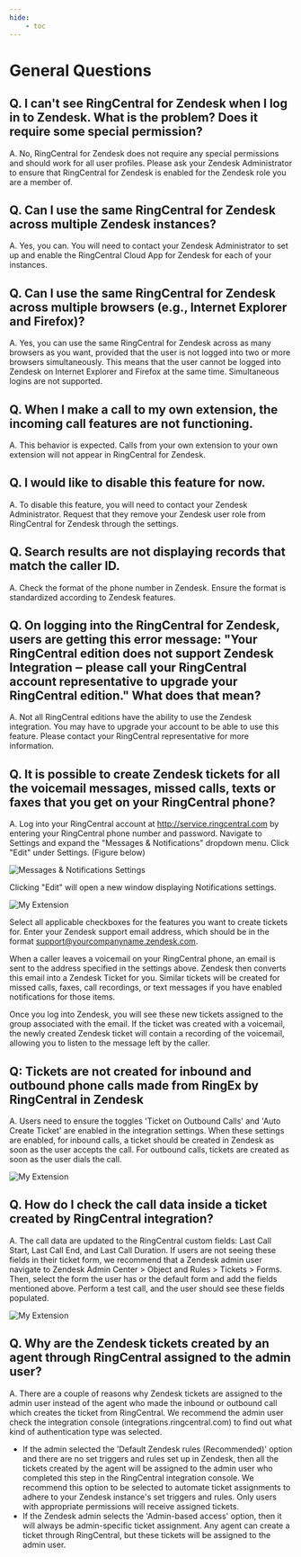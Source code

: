 ```yaml
---
hide:
    - toc
---
```


# General Questions

## Q. I can't see RingCentral for Zendesk when I log in to Zendesk. What is the problem? Does it require some special permission?
A. No, RingCentral for Zendesk does not require any special permissions and should work for all user profiles. Please ask your Zendesk Administrator to ensure that RingCentral for Zendesk is enabled for the Zendesk role you are a member of.

## Q. Can I use the same RingCentral for Zendesk across multiple Zendesk instances?
A. Yes, you can. You will need to contact your Zendesk Administrator to set up and enable the RingCentral Cloud App for Zendesk for each of your instances.

## Q. Can I use the same RingCentral for Zendesk across multiple browsers (e.g., Internet Explorer and Firefox)?
A. Yes, you can use the same RingCentral for Zendesk across as many browsers as you want, provided that the user is not logged into two or more browsers simultaneously. This means that the user cannot be logged into Zendesk on Internet Explorer and Firefox at the same time. Simultaneous logins are not supported.

## Q. When I make a call to my own extension, the incoming call features are not functioning.
A. This behavior is expected. Calls from your own extension to your own extension will not appear in RingCentral for Zendesk.

## Q. I would like to disable this feature for now.
A. To disable this feature, you will need to contact your Zendesk Administrator. Request that they remove your Zendesk user role from RingCentral for Zendesk through the settings.

## Q. Search results are not displaying records that match the caller ID.
A. Check the format of the phone number in Zendesk. Ensure the format is standardized according to Zendesk features.

## Q. On logging into the RingCentral for Zendesk, users are getting this error message: "Your RingCentral edition does not support Zendesk Integration ‒ please call your RingCentral account representative to upgrade your RingCentral edition." What does that mean?
A. Not all RingCentral editions have the ability to use the Zendesk integration. You may have to upgrade your account to be able to
use this feature. Please contact your RingCentral representative for more information.

## Q. It is possible to create Zendesk tickets for all the voicemail messages, missed calls, texts or faxes that you get on your RingCentral phone?
A. Log into your RingCentral account at http://service.ringcentral.com by entering your RingCentral phone number and password. Navigate to Settings and expand the "Messages & Notifications" dropdown menu. Click "Edit" under Settings. (Figure below)

![Messages & Notifications Settings](./img/service-site.png)

Clicking "Edit" will open a new window displaying Notifications settings.

![My Extension](./img/notification-settings.png)

Select all applicable checkboxes for the features you want to create tickets for. Enter your Zendesk support email address, which should be in the format support@yourcompanyname.zendesk.com.

When a caller leaves a voicemail on your RingCentral phone, an email is sent to the address specified in the settings above. Zendesk then converts this email into a Zendesk Ticket for you. Similar tickets will be created for missed calls, faxes, call recordings, or text messages if you have enabled notifications for those items.

Once you log into Zendesk, you will see these new tickets assigned to the group associated with the email. If the ticket was created with a voicemail, the newly created Zendesk ticket will contain a recording of the voicemail, allowing you to listen to the message left by the caller.

## Q: Tickets are not created for inbound and outbound phone calls made from RingEx by RingCentral in Zendesk
A. Users need to ensure the toggles 'Ticket on Outbound Calls' and 'Auto Create Ticket' are enabled in the integration settings. When these settings are enabled, for inbound calls, a ticket should be created in Zendesk as soon as the user accepts the call. For outbound calls, tickets are created as soon as the user dials the call.

![My Extension](./img/zendesk-integration-settings.png)

## Q. How do I check the call data inside a ticket created by RingCentral integration?
A. The call data are updated to the RingCentral custom fields: Last Call Start, Last Call End, and Last Call Duration. If users are not seeing these fields in their ticket form, we recommend that a Zendesk admin user navigate to Zendesk Admin Center > Object and Rules > Tickets > Forms. Then, select the form the user has or the default form and add the fields mentioned above. Perform a test call, and the user should see these fields populated.

![My Extension](./img/zendesk-custom-fields.png)

## Q. Why are the Zendesk tickets created by an agent through RingCentral assigned to the admin user?

A. There are a couple of reasons why Zendesk tickets are assigned to the admin user instead of the agent who made the inbound or outbound call which creates the ticket from RingCentral. We recommend the admin user check the integration console (integrations.ringcentral.com) to find out what kind of authentication type was selected.

-   If the admin selected the 'Default Zendesk rules (Recommended)' option and there are no set triggers and rules set up in Zendesk, then all the tickets created by the agent will be assigned to the admin user who completed this step in the RingCentral integration console. We recommend this option to be selected to automate ticket assignments to adhere to your Zendesk instance's set triggers and rules. Only users with appropriate permissions will receive assigned tickets.
-   If the Zendesk admin selects the 'Admin-based access' option, then it will always be admin-specific ticket assignment. Any agent can create a ticket through RingCentral, but these tickets will be assigned to the admin user.
